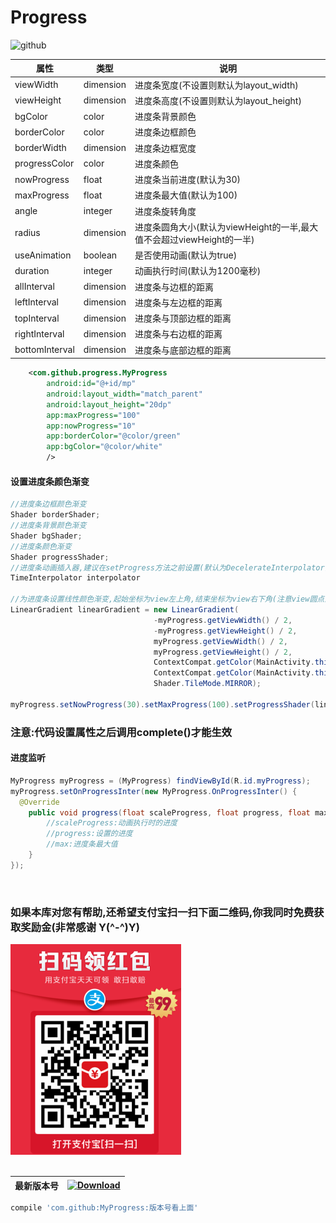 # Progress
![github](https://github.com/zhongruiAndroid/Progress/blob/master/app/src/main/res/drawable/demo.gif "github")  


| 属性           | 类型      | 说明                                                                  |
|----------------|-----------|-----------------------------------------------------------------------|
| viewWidth      | dimension | 进度条宽度(不设置则默认为layout_width)                                |
| viewHeight     | dimension | 进度条高度(不设置则默认为layout_height)                               |
| bgColor        | color     | 进度条背景颜色                                                        |
| borderColor    | color     | 进度条边框颜色                                                        |
| borderWidth    | dimension | 进度条边框宽度                                                        |
| progressColor  | color     | 进度条颜色                                                            |
| nowProgress       | float   | 进度条当前进度(默认为30)                                              |
| maxProgress    | float   | 进度条最大值(默认为100)                                               |
| angle          | integer   | 进度条旋转角度                                                        |
| radius         | dimension | 进度条圆角大小(默认为viewHeight的一半,最大值不会超过viewHeight的一半) |
| useAnimation   | boolean   | 是否使用动画(默认为true)                                              |
| duration       | integer   | 动画执行时间(默认为1200毫秒)                                          |
| allInterval    | dimension | 进度条与边框的距离                                                    |
| leftInterval   | dimension | 进度条与左边框的距离                                                  |
| topInterval    | dimension | 进度条与顶部边框的距离                                                |
| rightInterval  | dimension | 进度条与右边框的距离                                                  |
| bottomInterval | dimension | 进度条与底部边框的距离                                                |

  
    
      
```xml
    <com.github.progress.MyProgress
        android:id="@+id/mp"
        android:layout_width="match_parent"
        android:layout_height="20dp"
        app:maxProgress="100"
        app:nowProgress="10"
        app:borderColor="@color/green"
        app:bgColor="@color/white"
        />
```  

#### 设置进度条颜色渐变
```java
//进度条边框颜色渐变
Shader borderShader;
//进度条背景颜色渐变
Shader bgShader;
//进度条颜色渐变
Shader progressShader;
//进度条动画插入器,建议在setProgress方法之前设置(默认为DecelerateInterpolator)
TimeInterpolator interpolator

//为进度条设置线性颜色渐变,起始坐标为view左上角,结束坐标为view右下角(注意view圆点坐标在view中心)
LinearGradient linearGradient = new LinearGradient(
                                -myProgress.getViewWidth() / 2,
                                -myProgress.getViewHeight() / 2, 
                                myProgress.getViewWidth() / 2, 
                                myProgress.getViewHeight() / 2,
                                ContextCompat.getColor(MainActivity.this, R.color.green),
                                ContextCompat.getColor(MainActivity.this, R.color.blue),
                                Shader.TileMode.MIRROR);

myProgress.setNowProgress(30).setMaxProgress(100).setProgressShader(linearGradient).complete();
```
### 注意:代码设置属性之后调用complete()才能生效
#### 进度监听
```java
MyProgress myProgress = (MyProgress) findViewById(R.id.myProgress);
myProgress.setOnProgressInter(new MyProgress.OnProgressInter() {
  @Override
    public void progress(float scaleProgress, float progress, float max) {
        //scaleProgress:动画执行时的进度
        //progress:设置的进度
        //max:进度条最大值
    }
});
```  

<br/> 

### 如果本库对您有帮助,还希望支付宝扫一扫下面二维码,你我同时免费获取奖励金(非常感谢 Y(^-^)Y)
![github](https://github.com/zhongruiAndroid/SomeImage/blob/master/image/small_ali.jpg?raw=true "github")  
<br/> 

| 最新版本号 | [ ![Download](https://api.bintray.com/packages/zhongrui/mylibrary/MyProgress/images/download.svg) ](https://bintray.com/zhongrui/mylibrary/MyProgress/_latestVersion) |
|--------|----|


```gradle
compile 'com.github:MyProgress:版本号看上面'
```
